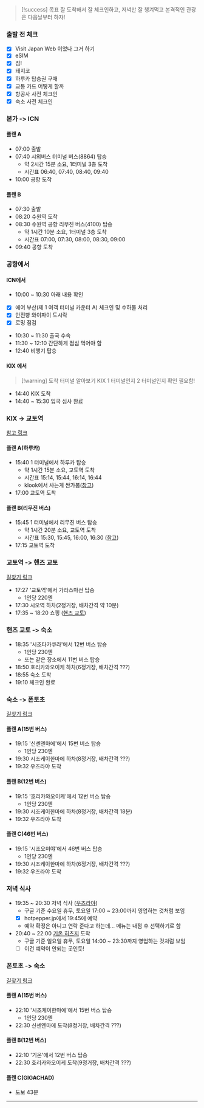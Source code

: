 > [!success] 목표
> 잘 도착해서 잘 체크인하고, 저녁만 잘 챙겨먹고 본격적인 관광은 다음날부터 하자!
### 출발 전 체크
- [x] Visit Japan Web 이었나 그거 하기
- [x] eSIM 
- [x] 짐!
- [x] 돼지코
- [x] 하루카 탑승권 구매
- [x] 교통 카드 어떻게 할까
- [x] 항공사 사전 체크인
- [x] 숙소 사전 체크인
### 본가 -> ICN
#### 플랜 A
- 07:00 출발
- 07:40 시외버스 터미널 버스(8864) 탑승
	- 약 2시간 15분 소요, 1터미널 3층 도착
	- 시간표 06:40, 07:40, 08:40, 09:40
- 10:00 공항 도착
#### 플랜 B
- 07:30 출발
- 08:20 수원역 도착
- 08:30 수원역 공항 리무진 버스(4100) 탑승
	- 약 1시간 10분 소요, 1터미널 3층 도착
	- 시간표 07:00, 07:30, 08:00, 08:30, 09:00
- 09:40 공항 도착
### 공항에서
#### ICN에서
- 10:00 ~ 10:30 아래 내용 확인
- [x] 에어 부산(제 1 여객 터미널 카운터 A) 체크인 및 수하물 처리
- [x] 안전빵 와이파이 도시락
- [x] 로밍 점검
- 10:30 ~ 11:30 출국 수속
- 11:30 ~ 12:10 간단하게 점심 먹어야 함
- 12:40 비행기 탑승
#### KIX 에서
>[!warning] 도착 터미널 알아보기
>KIX 1 터미널인지 2 터미널인지 확인 필요함!
- 14:40 KIX 도착
- 14:40 ~ 15:30 입국 심사 완료
### KIX -> 교토역
[참고 링크](https://blog.naver.com/lalala070719/223580838016)
#### 플랜 A(하루카)
- 15:40 1 터미널에서 하루카 탑승
	- 약 1시간 15분 소요, 교토역 도착
	- 시간표 15:14, 15:44, 16:14, 16:44
	- klook에서 사는게 싼가봄([참고](https://blog.naver.com/eyeren/223612858964))
- 17:00 교토역 도착
#### 플랜 B(리무진 버스)
- 15:45 1 터미널에서 리무진 버스 탑승
	- 약 1시간 20분 소요, 교토역 도착
	- 시간표 15:30, 15:45, 16:00, 16:30 ([참고](https://www.kate.co.jp/kr/timetable/detail/KY))
- 17:15 교토역 도착
### 교토역 -> 핸즈 교토
[길찾기 링크](https://maps.app.goo.gl/hM2i1KQERbGYgGoV6)
- 17:27 '교토역'에서 가라스마선 탑승
	- 1인당 220엔
- 17:30 시오역 하차(2정거장, 배차간격 약 10분)
- 17:35 ~ 18:20 쇼핑 ([핸즈 교토](https://www.google.co.kr/maps/place/%ED%95%B8%EC%A6%88+%EA%B5%90%ED%86%A0+%EC%A0%90/@35.0033182,135.7581498,17z/data=!3m2!4b1!5s0x600108907f916d49:0x3f4786a00127f214!4m6!3m5!1s0x6001089a1e90b9d5:0x31ceecba6bb34728!8m2!3d35.0033182!4d135.7607247!16s%2Fg%2F11b6_ng86n?entry=ttu&g_ep=EgoyMDI0MTEwNS4wIKXMDSoASAFQAw%3D%3D))
### 핸즈 교토 -> 숙소
- 18:35 '시조타카쿠라'에서 12번 버스 탑승
	- 1인당 230엔
	- 또는 같은 장소에서 11번 버스 탑승
- 18:50 호리카와오이케 하차(6정거장, 배차간격 ???)
- 18:55 숙소 도착
- 19:10 체크인 완료
### 숙소 -> 폰토초
[길찾기 링크](https://maps.app.goo.gl/StKKGArMhAb4kSq49)
#### 플랜 A(15번 버스)
- 19:15 '신센엔마에'에서 15번 버스 탑승
	- 1인당 230엔
- 19:30 시조케이한마에 하차(8정거장, 배차간격 ???)
- 19:32 우즈라야 도착
#### 플랜 B(12번 버스)
- 19:15 '호리카와오이케'에서 12번 버스 탑승
	- 1인당 230엔
- 19:30 시조케이한마에 하차(8정거장, 배차간격 18분)
- 19:32 우즈라야 도착
#### 플랜 C(46번 버스)
- 19:15 '시조오미야'에서 46번 버스 탑승
	- 1인당 230엔
- 19:30 시조케이한마에 하차(6정거장, 배차간격 ???)
- 19:32 우즈라야 도착
### 저녁 식사
- 19:35 ~ 20:30 저녁 식사 ([우즈라야](https://www.google.co.kr/maps/place/%EC%9A%B0%EC%A6%88%EB%9D%BC%EC%95%BC/@35.0071158,135.7581337,15z/data=!4m10!1m3!11m2!2skewB0rOOSW2wSz7VayM9cg!3e3!3m5!1s0x600108ea991400cb:0x94eed8345ae0e202!8m2!3d35.0045602!4d135.772454!16s%2Fg%2F1tfs0zn8?entry=ttu&g_ep=EgoyMDI0MTAyOS4wIKXMDSoASAFQAw%3D%3D))
	- 구글 기준 수요일 휴무, 토요일 17:00 ~ 23:00까지 영업하는 것처럼 보임
	- [x] hotpepper.jp에서 19:45에 예약
	- 예약 확정은 아니고 연락 준다고 하는데... 메뉴는 내점 후 선택하기로 함
- 20:40 ~ 22:00 [기온 히츠지](https://www.google.co.kr/maps/place/Gion+Hitsuji/@35.0101342,135.7160449,13z/data=!4m10!1m3!11m2!2skewB0rOOSW2wSz7VayM9cg!3e3!3m5!1s0x600108c23d332355:0xa6d1b3399344859d!8m2!3d35.0050381!4d135.7757132!16s%2Fg%2F1tdy_w5w?entry=ttu&g_ep=EgoyMDI0MTAyOS4wIKXMDSoASAFQAw%3D%3D) 도착
	- 구글 기준 일요일 휴무, 토요일 14:00 ~ 23:30까지 영업하는 것처럼 보임
	- [ ] 이건 예약이 안되는 곳인듯!
### 폰토초 -> 숙소
[길찾기 링크](https://maps.app.goo.gl/CgNwiQwmGPBLy3pFA)
#### 플랜 A(15번 버스)
- 22:10 '시조케이한마에'에서 15번 버스 탑승
	- 1인당 230엔
- 22:30 신센엔마에 도착(8정거장, 배차간격 ???)
#### 플랜 B(12번 버스)
- 22:10 '기온'에서 12번 버스 탑승
- 22:30 호리카와오이케 도착(9정거장, 배차간격 ???)
#### 플랜 C(GIGACHAD)
- 도보 43분
---